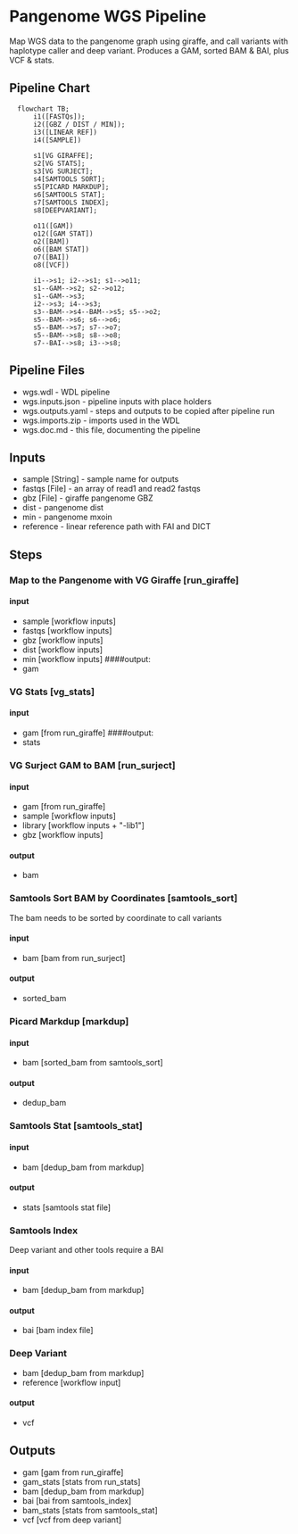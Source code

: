 # Pangenome WGS Pipeline

Map WGS data to the pangenome graph using giraffe, and call variants with haplotype caller and deep variant. Produces a GAM, sorted BAM & BAI, plus VCF & stats.

## Pipeline Chart
```mermaid
  flowchart TB;
      i1([FASTQs]);
      i2([GBZ / DIST / MIN]);
      i3([LINEAR REF])
      i4([SAMPLE])

      s1[VG GIRAFFE];
      s2[VG STATS];
      s3[VG SURJECT];
      s4[SAMTOOLS SORT];
      s5[PICARD MARKDUP];
      s6[SAMTOOLS STAT];
      s7[SAMTOOLS INDEX];
      s8[DEEPVARIANT];

      o11([GAM])
      o12([GAM STAT])
      o2([BAM])
      o6([BAM STAT])
      o7([BAI])
      o8([VCF])

      i1-->s1; i2-->s1; s1-->o11;
      s1--GAM-->s2; s2-->o12;
      s1--GAM-->s3;
      i2-->s3; i4-->s3;
      s3--BAM-->s4--BAM-->s5; s5-->o2;
      s5--BAM-->s6; s6-->o6;
      s5--BAM-->s7; s7-->o7;
      s5--BAM-->s8; s8-->o8;
      s7--BAI-->s8; i3-->s8;
```
## Pipeline Files
* wgs.wdl          - WDL pipeline
* wgs.inputs.json  - pipeline inputs with place holders
* wgs.outputs.yaml - steps and outputs to be copied after pipeline run
* wgs.imports.zip  - imports used in the WDL
* wgs.doc.md       - this file, documenting the pipeline

## Inputs
* sample [String] - sample name for outputs
* fastqs [File] - an array of read1 and read2 fastqs
* gbz [File] - giraffe pangenome GBZ
* dist - pangenome dist
* min - pangenome mxoin
* reference - linear reference path with FAI and DICT

## Steps
### Map to the Pangenome with VG Giraffe [run_giraffe]
#### input

* sample [workflow inputs]
* fastqs [workflow inputs]
* gbz [workflow inputs]
* dist [workflow inputs]
* min [workflow inputs]
####output:
* gam

### VG Stats [vg_stats]
#### input
* gam [from run_giraffe]
####output:
* stats

### VG Surject GAM to BAM [run_surject]
#### input
* gam [from run_giraffe]
* sample [workflow inputs]
* library [workflow inputs + "-lib1"]
* gbz [workflow inputs]
#### output
* bam

### Samtools Sort BAM by Coordinates [samtools_sort]
The bam needs to be sorted by coordinate to call variants
#### input
* bam [bam from run_surject]
#### output
* sorted_bam

### Picard Markdup [markdup]
#### input
* bam [sorted_bam from samtools_sort]
#### output
* dedup_bam

### Samtools Stat [samtools_stat]
#### input
* bam [dedup_bam from markdup]
#### output
* stats [samtools stat file]

### Samtools Index
Deep variant and other tools require a BAI
#### input
* bam [dedup_bam from markdup]
#### output
* bai [bam index file]

### Deep Variant
* bam [dedup_bam from markdup]
* reference [workflow input]
#### output
* vcf

## Outputs
* gam [gam from run_giraffe]
* gam_stats [stats from run_stats]
* bam [dedup_bam from markdup]
* bai [bai from samtools_index]
* bam_stats [stats from samtools_stat]
* vcf [vcf from deep variant]
